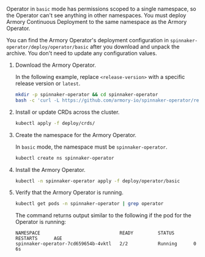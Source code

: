 <!-- this file does not contain H2 etc headings
Hugo does not render headings in included files
-->
Operator in `basic` mode has permissions scoped to a single namespace, so the Operator can't see anything in other namespaces. You must deploy Armory Continuous Deployment to the same namespace as the Armory Operator.

You can find the Armory Operator's deployment configuration in `spinnaker-operator/deploy/operator/basic` after you download and unpack the archive. You don't need to update any configuration values.

1. Download the Armory Operator.

   In the following example, replace `<release-version>` with a specific release version or `latest`.

   ```bash
   mkdir -p spinnaker-operator && cd spinnaker-operator
   bash -c 'curl -L https://github.com/armory-io/spinnaker-operator/releases/latest/download/manifests.tgz | tar -xz'
   ```

1. Install or update CRDs across the cluster.

   ```bash
   kubectl apply -f deploy/crds/
   ```

1. Create the namespace for the Armory Operator.

   In `basic` mode, the namespace must be `spinnaker-operator`.

   ```bash
   kubectl create ns spinnaker-operator
   ```

1. Install the Armory Operator.

   ```bash
   kubectl -n spinnaker-operator apply -f deploy/operator/basic
   ```


1. Verify that the Armory Operator is running.

   ```bash
   kubectl get pods -n spinnaker-operator | grep operator
   ```

   The command returns output similar to the following if the pod for the Operator is running:

   ```
   NAMESPACE                             READY         STATUS       RESTARTS      AGE
   spinnaker-operator-7cd659654b-4vktl   2/2           Running      0             6s
   ```

